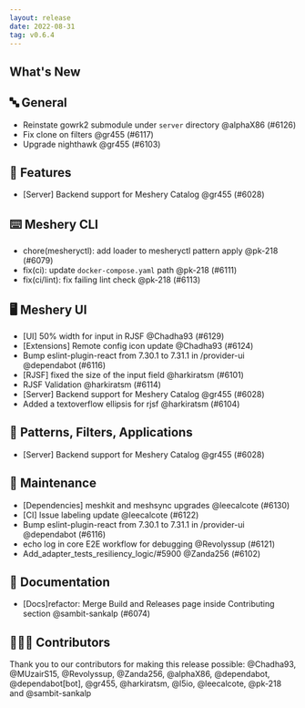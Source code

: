 ```yaml
---
layout: release
date: 2022-08-31
tag: v0.6.4
---
```


## What's New
## 🔤 General
- Reinstate gowrk2 submodule under `server` directory @alphaX86 (#6126)
- Fix clone on filters @gr455 (#6117)
- Upgrade nighthawk @gr455 (#6103)

## 🚀 Features

- [Server] Backend support for Meshery Catalog @gr455 (#6028)

## ⌨️ Meshery CLI

- chore(mesheryctl): add loader to mesheryctl pattern apply @pk-218 (#6079)
- fix(ci): update `docker-compose.yaml` path @pk-218 (#6111)
- fix(ci/lint): fix failing lint check @pk-218 (#6113)

## 🖥 Meshery UI

- [UI] 50% width for input in RJSF @Chadha93 (#6129)
- [Extensions] Remote config icon update @Chadha93 (#6124)
- Bump eslint-plugin-react from 7.30.1 to 7.31.1 in /provider-ui @dependabot (#6116)
- [RJSF] fixed the size of the input field  @harkiratsm (#6101)
- RJSF Validation @harkiratsm (#6114)
- [Server] Backend support for Meshery Catalog @gr455 (#6028)
- Added a textoverflow ellipsis for rjsf  @harkiratsm (#6104)

## 🔋 Patterns, Filters, Applications

- [Server] Backend support for Meshery Catalog @gr455 (#6028)

## 🧰 Maintenance

- [Dependencies] meshkit and meshsync upgrades @leecalcote (#6130)
- [CI] Issue labeling update @leecalcote (#6122)
- Bump eslint-plugin-react from 7.30.1 to 7.31.1 in /provider-ui @dependabot (#6116)
- echo log in core E2E workflow for debugging @Revolyssup (#6121)
- Add_adapter_tests_resiliency_logic/#5900 @Zanda256 (#6102)

## 📖 Documentation

- [Docs]refactor: Merge Build and Releases page inside Contributing section @sambit-sankalp (#6074)

## 👨🏽‍💻 Contributors

Thank you to our contributors for making this release possible:
@Chadha93, @MUzairS15, @Revolyssup, @Zanda256, @alphaX86, @dependabot, @dependabot[bot], @gr455, @harkiratsm, @l5io, @leecalcote, @pk-218 and @sambit-sankalp
